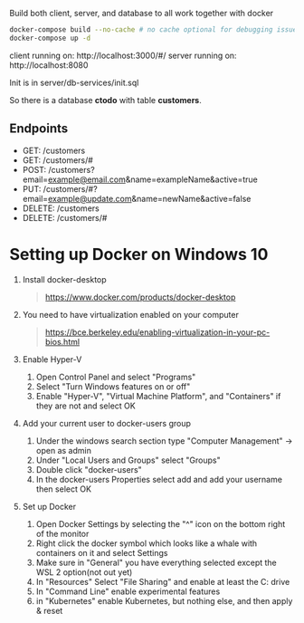 Build both client, server, and database to all work together with docker

```bash
docker-compose build --no-cache # no cache optional for debugging issues
docker-compose up -d
```

client running on: http://localhost:3000/#/
server running on: http://localhost:8080

Init is in server/db-services/init.sql

So there is a database **ctodo** with table **customers**.

## Endpoints

* GET: /customers
* GET: /customers/#
* POST: /customers?email=example@email.com&name=exampleName&active=true
* PUT: /customers/#?email=example@update.com&name=newName&active=false
* DELETE: /customers
* DELETE: /customers/#


# Setting up Docker on Windows 10

1. Install docker-desktop
    > https://www.docker.com/products/docker-desktop

2. You need to have virtualization enabled on your computer
    > https://bce.berkeley.edu/enabling-virtualization-in-your-pc-bios.html

3. Enable Hyper-V 
    1. Open Control Panel and select "Programs"
    2. Select "Turn Windows features on or off"
    3. Enable "Hyper-V", "Virtual Machine Platform", and "Containers" if they are not and select OK

4. Add your current user to docker-users group
    1. Under the windows search section type "Computer Management" -> open as admin
    2. Under "Local Users and Groups" select "Groups"
    3. Double click "docker-users"
    3. In the docker-users Properties select add and add your username then select OK

5. Set up Docker
    1. Open Docker Settings by selecting the "^" icon on the bottom right of the monitor
    2. Right click the docker symbol which looks like a whale with containers on it and select Settings
    3. Make sure in "General" you have everything selected except the WSL 2 option(not out yet)
    4. In "Resources" Select "File Sharing" and enable at least the C: drive
    5. In "Command Line" enable experimental features
    6. in "Kubernetes" enable Kubernetes, but nothing else, and then apply & reset